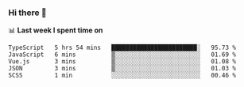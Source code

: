 ### Hi there 👋

<!--
**DBvc/DBvc** is a ✨ _special_ ✨ repository because its `README.md` (this file) appears on your GitHub profile.

Here are some ideas to get you started:

- 🔭 I’m currently working on ...
- 🌱 I’m currently learning ...
- 👯 I’m looking to collaborate on ...
- 🤔 I’m looking for help with ...
- 💬 Ask me about ...
- 📫 How to reach me: ...
- 😄 Pronouns: ...
- ⚡ Fun fact: ...
-->

📊 **Last week I spent time on**
<!--START_SECTION:waka-->
```text
TypeScript   5 hrs 54 mins   ████████████████████████░   95.73 % 
JavaScript   6 mins          ▒░░░░░░░░░░░░░░░░░░░░░░░░   01.69 % 
Vue.js       3 mins          ▒░░░░░░░░░░░░░░░░░░░░░░░░   01.08 % 
JSON         3 mins          ▒░░░░░░░░░░░░░░░░░░░░░░░░   01.03 % 
SCSS         1 min           ░░░░░░░░░░░░░░░░░░░░░░░░░   00.46 % 
```
<!--END_SECTION:waka-->
